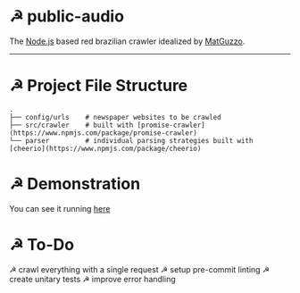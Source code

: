 # ☭ public-audio

The [Node.js](https://nodejs.org) based red brazilian crawler idealized by [MatGuzzo](http://lattes.cnpq.br/6679644870926297).

---
# ☭ Project File Structure
    .
    ├── config/urls    # newspaper websites to be crawled
    ├── src/crawler    # built with [promise-crawler](https://www.npmjs.com/package/promise-crawler)
    └── parser         # individual parsing strategies built with [cheerio](https://www.npmjs.com/package/cheerio)

# ☭ Demonstration

You can see it running [here](https://pa.txto.com.br)

# ☭ To-Do

☭ crawl everything with a single request
☭ setup pre-commit linting
☭ create unitary tests
☭ improve error handling
